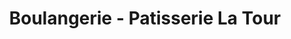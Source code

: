 ---
title: "Boulangerie - Patisserie La Tour"
url: /lauterbourg/boulangerie-patisserie-la-tour/
shop: boulangerie
---